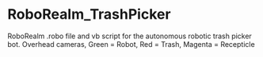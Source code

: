 RoboRealm_TrashPicker
=====================

RoboRealm .robo file and vb script for the autonomous robotic trash picker bot. Overhead cameras, Green = Robot, Red = Trash, Magenta = Recepticle

